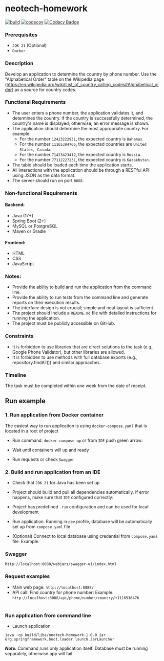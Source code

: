 # neotech-homework

[![build](https://github.com/ximtech/neotech-homework/actions/workflows/build.yml/badge.svg)](https://github.com/ximtech/neotech-homework/actions/workflows/build.yml)
[![codecov](https://codecov.io/gh/ximtech/neotech-homework/graph/badge.svg?token=ODTJcTrfNp)](https://codecov.io/gh/ximtech/neotech-homework)
[![Codacy Badge](https://app.codacy.com/project/badge/Grade/3deb7826b032497690bf374058b13bd3)](https://app.codacy.com/gh/ximtech/neotech-homework/dashboard?utm_source=gh&utm_medium=referral&utm_content=&utm_campaign=Badge_grade)

### Prerequisites

- `JDK 21` (Optional)
- `Docker`

### Description

Develop an application to determine the country by phone number. Use the "Alphabetical Order" table on the Wikipedia page (https://en.wikipedia.org/wiki/List_of_country_calling_codes#Alphabetical_order) as a source for country codes.

### Functional Requirements

- The user enters a phone number, the application validates it, and determines the country. If the country is successfully determined, the country's name is displayed; otherwise, an error message is shown.
- The application should determine the most appropriate country. For example:
    - For the number `12423222931`, the expected country is `Bahamas`.
    - For the number `11165384765`, the expected countries are `United States, Canada`.
    - For the number `71423423412`, the expected country is `Russia`.
    - For the number `77112227231`, the expected country is `Kazakhstan`.
- The table should be loaded each time the application starts.
- All interactions with the application should be through a RESTful API using JSON as the data format.
- The server should run on port `8088`.


### Non-functional Requirements

#### Backend:

- Java (17+)
- Spring Boot (2+)
- MySQL or PostgreSQL
- Maven or Gradle

#### Frontend:

- HTML
- CSS
- JavaScript

### Notes:

- Provide the ability to build and run the application from the command line.
- Provide the ability to run tests from the command line and generate reports on their execution results.
- The interface design is not crucial; simple and neat layout is sufficient.
- The project should include a `README.md` file with detailed instructions for running the application.
- The project must be publicly accessible on GitHub.

### Constraints

- It is forbidden to use libraries that are direct solutions to the task (e.g., Google Phone Validator), but other libraries are allowed.
- It is forbidden to use methods with full database exports (e.g., repository.findAll()) and similar approaches.

### Timeline

The task must be completed within one week from the date of receipt.

## Run example

### 1. Run application from Docker container

The easiest way to run application is using `docker-compose.yaml` that is located in a root of project<br/>
- Run command: `docker-compose up` or from `IDE` push green arrow:<br/>
  ![<img width="200" height="200"/>](assets/docker-compose-run.png)
  
- Wait until containers will up and ready<br/>
  ![<img width="200" height="200"/>](assets/docker-run.png)

- Run requests or check `Swagger`

### 2. Build and run application from an IDE

- Check that `JDK 21` for Java has been set up
- Project should build and pull all dependencies automatically. If error happens, make sure that `IDE` configured correctly:<br/>
  ![<img width="200" height="200"/>](assets/build-troubleshooting.png)

- Project has predefined `.run` configuration and can be used for local development<br/>
  ![<img width="200" height="200"/>](assets/local-run.png)
- Run application. Running in `dev` profile, database will be automatically set up from `compose.yaml` file

- (Optional) Connect to local database using credential from `compose.yaml` file. Example:<br/>
  ![<img width="200" height="200"/>](assets/db-connection.png)

### Swagger

`http://localhost:8088/webjars/swagger-ui/index.html`

### Request examples

- Main web page: `http://localhost:8088/`
- API call. Find country for phone number: 
  Example: `http://localhost:8088/api/phone/number/country/+1116538476` <br/>
  ![<img width="200" height="200"/>](assets/api-call.png)
  
### Run application from command line

- Launch application
```shell script
java -cp build/libs/neotech-homework-1.0.0.jar org.springframework.boot.loader.launch.JarLauncher
```
***Note:*** Command runs only application itself. Database must be running separately, otherwise app will fail
